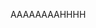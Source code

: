 AAAAAAAAHHHH


<!---
Skiiippp/Skiiippp is a ✨ special ✨ repository because its `README.md` (this file) appears on your GitHub profile.
You can click the Preview link to take a look at your changes.
--->
